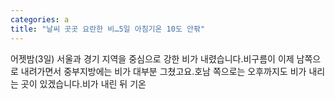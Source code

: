 ```yaml
---
categories: a
title: "날씨 곳곳 요란한 비…5일 아침기온 10도 안팎"
---
```

 어젯밤(3일) 서울과 경기 지역을 중심으로 강한 비가 내렸습니다.비구름이 이제 남쪽으로 내려가면서 중부지방에는 비가 대부분 그쳤고요.호남 쪽으로는 오후까지도 비가 내리는 곳이 있겠습니다.비가 내린 뒤 기온
